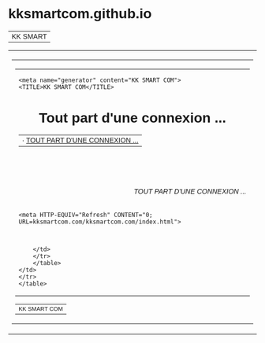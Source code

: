 # kksmartcom.github.io

 <html xmlns="http://www.w3.org/1999/xhtml" lang="en">

<head>
	<meta http-equiv="Content-Type" content="text/html; charset=utf-8" />
	<meta name="description" content="" />
	<meta name="keywords" content="" />
	<title>KK SMART COM</title>
	<style type="text/css">
	<!--

body {
margin: 0; padding: 0; margin-bottom: 15px; margin-top: 8px;
background: #77b;
}
body, td {
font: 14px "Trebuchet MS", Verdana, Arial, Helvetica, sans-serif;
}

#subTitle {
background: #000; color: #fff; padding: 4px; font-weight: bold;
}

#siteNavigation a, #siteNavigation .current {
font-weight: bold; color: #448;
}
#siteNavigation a:link { text-decoration: none; }
#siteNavigation a:visited { text-decoration: none; }

#siteNavigation .current { background-color: #ccd; }

#siteNavigation a:hover { text-decoration: none; background-color: #fff; color: #000; }
#siteNavigation a:active { text-decoration: none; background-color: #ccc; }

a:link { text-decoration: underline; color: #00f; }
a:visited { text-decoration: underline; color: #000; }
a:hover { text-decoration: underline; color: #c00; }
a:active { text-decoration: underline; }

#pageContent {
clear: both;
border-bottom: 6px solid #000;
padding: 10px; padding-top: 20px;
line-height: 1.65em;
background-image: url(backblue.gif);
background-repeat: no-repeat;
background-position: top right;
}

#pageContent, #siteNavigation {
background-color: #ccd;
}

.imgLeft { float: left; margin-right: 10px; margin-bottom: 10px; }
.imgRight { float: right; margin-left: 10px; margin-bottom: 10px; }

hr { height: 1px; color: #000; background-color: #000; margin-bottom: 15px; }

h1 { margin: 0; font-weight: bold; font-size: 2em; }
h2 { margin: 0; font-weight: bold; font-size: 1.6em; }
h3 { margin: 0; font-weight: bold; font-size: 1.3em; }
h4 { margin: 0; font-weight: bold; font-size: 1.18em; }

.blak { background-color: #000; }
.hide { display: none; }
.tableWidth { min-width: 400px; }

.tblRegular { border-collapse: collapse; }
.tblRegular td { padding: 6px; background-image: url(fade.gif); border: 2px solid #99c; }
.tblHeaderColor, .tblHeaderColor td { background: #99c; }
.tblNoBorder td { border: 0; }

// -->
</style>

</head>

<table width="76%" border="0" align="center" cellspacing="0" cellpadding="3" class="tableWidth">
	<tr>
	<td id="subTitle">KK SMART</td>
	</tr>
</table>
<table width="76%" border="0" align="center" cellspacing="0" cellpadding="0" class="tableWidth">
<tr class="blak">
<td>
	<table width="100%" border="0" align="center" cellspacing="1" cellpadding="0">
	<tr>
	<td colspan="6"> 
		<table width="100%" border="0" align="center" cellspacing="0" cellpadding="10">
		<tr> 
		<td id="pageContent">

    <meta name="generator" content="KK SMART COM">
    <TITLE>KK SMART COM</TITLE>

</HEAD>
<BODY>
<H1 ALIGN=Center>Tout part d'une connexion ...</H1>
	<TABLE BORDER="0" WIDTH="100%" CELLSPACING="1" CELLPADDING="0">
		<TR>
			<TD BACKGROUND="fade.gif">
				&middot;
					<A HREF="kksmartcom.com/kksmartcom.com/index.html">
						TOUT PART D'UNE CONNEXION ...
					</A>		
			</TD>
		</TR>
	</TABLE>
	<BR>
	<BR>
	<BR>
  	<H6 ALIGN="RIGHT">
	<I>TOUT PART D'UNE CONNEXION ...</I>
	</H6>

    <meta HTTP-EQUIV="Refresh" CONTENT="0; URL=kksmartcom.com/kksmartcom.com/index.html">



    	</td>
    	</tr>
    	</table>
    </td>
    </tr>
    </table>

</td>
</tr>
</table>

<table width="76%" border="0" align="center" valign="bottom" cellspacing="0" cellpadding="0">
	<tr>
	<td id="footer"><small>KK SMART COM</small></td>
	</tr>
</table>

</body>

</html>
